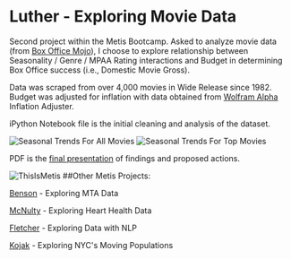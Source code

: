 # Luther - Exploring Movie Data

Second project within the Metis Bootcamp. Asked to analyze movie data (from [Box Office Mojo](http://www.boxofficemojo.com/ "Box Office Mojo")), I choose to explore relationship between Seasonality / Genre / MPAA Rating interactions and Budget in determining Box Office success (i.e., Domestic Movie Gross). 

Data was scraped from over 4,000 movies in Wide Release since 1982. Budget was adjusted for inflation with data obtained from [Wolfram Alpha](https://www.wolframalpha.com/ "Wolfram Alpha") Inflation Adjuster.

iPython Notebook file is the initial cleaning and analysis of the dataset.

![Seasonal Trends For All Movies](https://cloud.githubusercontent.com/assets/9892419/7359177/83245b98-ed09-11e4-8648-eb1cc2fa7866.jpg)
![Seasonal Trends For Top Movies](https://cloud.githubusercontent.com/assets/9892419/7359178/847d9220-ed09-11e4-8ef4-71ced02cfea0.jpg)

PDF is the [final presentation](http://www.slideshare.net/JessFreaner/luther-presentation-47482095 "Slideshare") of findings and proposed actions.

![ThisIsMetis](https://cloud.githubusercontent.com/assets/9892419/7356548/e1a3b3ac-ecf6-11e4-8fb6-be39f563742e.jpg) 
##Other Metis Projects:

[Benson](http://jessicafreaner.github.io/Benson/ "Exploring MTA Data") - Exploring MTA Data

[McNulty](http://jessicafreaner.github.io/McNulty/ "Exploring Heart Health Data") - Exploring Heart Health Data

[Fletcher](http://jessicafreaner.github.io/Fletcher/ "Exploring Data with NLP") - Exploring Data with NLP

[Kojak](http://jessicafreaner.github.io/Kojak/ "Exploring NYC's Moving Populations") - Exploring NYC's Moving Populations
